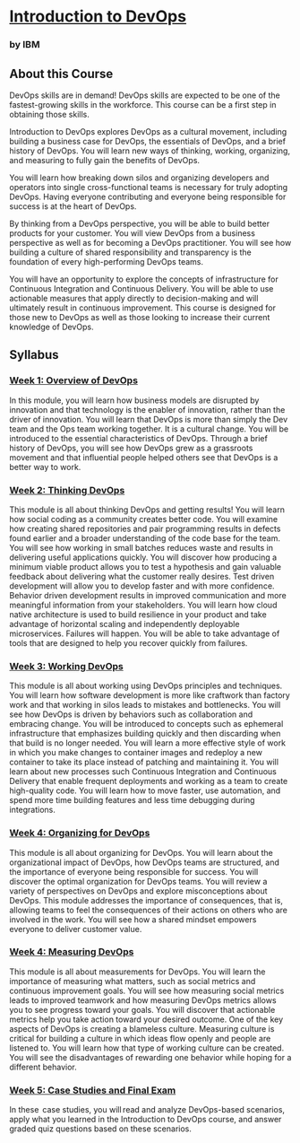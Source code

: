 # [Introduction to DevOps](https://www.coursera.org/learn/intro-to-devops/home/welcome)
### by IBM
## About this Course
DevOps skills are in demand! DevOps skills are expected to be one of the fastest-growing skills in the workforce. This course can be a first step in obtaining those skills.

Introduction to DevOps explores DevOps as a cultural movement, including building a business case for DevOps, the essentials of DevOps, and a brief history of DevOps. You will learn new ways of thinking, working, organizing, and measuring to fully gain the benefits of DevOps.

You will learn how breaking down silos and organizing developers and operators into single cross-functional teams is necessary for truly adopting DevOps. Having everyone contributing and everyone being responsible for success is at the heart of DevOps.

By thinking from a DevOps perspective, you will be able to build better products for your customer. You will view DevOps from a business perspective as well as for becoming a DevOps practitioner. You will see how building a culture of shared responsibility and transparency is the foundation of every high-performing DevOps teams.  

You will have an opportunity to explore the concepts of infrastructure for Continuous Integration and Continuous Delivery. You will be able to use actionable measures that apply directly to decision-making and will ultimately result in continuous improvement. This course is designed for those new to DevOps as well as those looking to increase their current knowledge of DevOps.

## Syllabus
### [Week 1: Overview of DevOps](./Week1/README.md)
In this module, you will learn how business models are disrupted by innovation and that technology is the enabler of innovation, rather than the driver of innovation. You will learn that DevOps is more than simply the Dev team and the Ops team working together. It is a cultural change. You will be introduced to the essential characteristics of DevOps. Through a brief history of DevOps, you will see how DevOps grew as a grassroots movement and that influential people helped others see that DevOps is a better way to work.

### [Week 2: Thinking DevOps](./Week2/README.md)
This module is all about thinking DevOps and getting results! You will learn how social coding as a community creates better code. You will examine how creating shared repositories and pair programming results in defects found earlier and a broader understanding of the code base for the team. You will see how working in small batches reduces waste and results in delivering useful applications quickly. You will discover how producing a minimum viable product allows you to test a hypothesis and gain valuable feedback about delivering what the customer really desires. Test driven development will allow you to develop faster and with more confidence. Behavior driven development results in improved communication and more meaningful information from your stakeholders. You will learn how cloud native architecture is used to build resilience in your product and take advantage of horizontal scaling and independently deployable microservices. Failures will happen. You will be able to take advantage of tools that are designed to help you recover quickly from failures.

### [Week 3: Working DevOps](./Week3/README.md)
This module is all about working using DevOps principles and techniques. You will learn how software development is more like craftwork than factory work and that working in silos leads to mistakes and bottlenecks. You will see how DevOps is driven by behaviors such as collaboration and embracing change. You will be introduced to concepts such as ephemeral infrastructure that emphasizes building quickly and then discarding when that build is no longer needed. You will learn a more effective style of work in which you make changes to container images and redeploy a new container to take its place instead of patching and maintaining it. You will learn about new processes such Continuous Integration and Continuous Delivery that enable frequent deployments and working as a team to create high-quality code. You will learn how to move faster, use automation, and spend more time building features and less time debugging during integrations.

### [Week 4: Organizing for DevOps](./Week4/README.md)
This module is all about organizing for DevOps. You will learn about the organizational impact of DevOps, how DevOps teams are structured, and the importance of everyone being responsible for success. You will discover the optimal organization for DevOps teams. You will review a variety of perspectives on DevOps and explore misconceptions about DevOps. This module addresses the importance of consequences, that is, allowing teams to feel the consequences of their actions on others who are involved in the work. You will see how a shared mindset empowers everyone to deliver customer value.

### [Week 4: Measuring DevOps](./Week4/README.md)
This module is all about measurements for DevOps. You will learn the importance of measuring what matters, such as social metrics and continuous improvement goals. You will see how measuring social metrics leads to improved teamwork and how measuring DevOps metrics allows you to see progress toward your goals. You will discover that actionable metrics help you take action toward your desired outcome. One of the key aspects of DevOps is creating a blameless culture. Measuring culture is critical for building a culture in which ideas flow openly and people are listened to. You will learn how that type of working culture can be created. You will see the disadvantages of rewarding one behavior while hoping for a different behavior.

### [Week 5: Case Studies and Final Exam](./Week5/README.md)
In these  case studies, you will read and analyze DevOps-based scenarios, apply what you learned in the Introduction to DevOps course, and answer graded quiz questions based on these scenarios.
